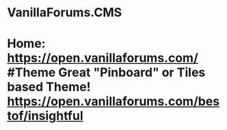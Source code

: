 # VanillaForums.CMS
# Home: https://open.vanillaforums.com/ #Theme  Great "Pinboard" or Tiles based Theme! https://open.vanillaforums.com/bestof/insightful
